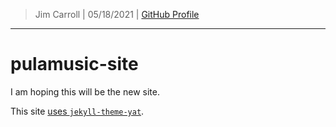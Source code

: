 > Jim Carroll |
> 05/18/2021 |
> [GitHub Profile](https://github.com/pulamusic)

---

# pulamusic-site

I am hoping this will be the new site.

This site [uses `jekyll-theme-yat`](https://github.com/jeffreytse/jekyll-theme-yat).

